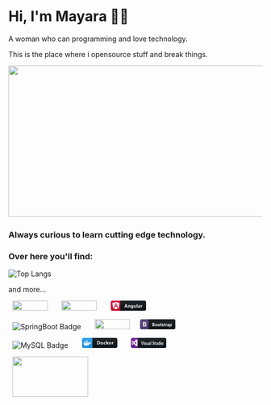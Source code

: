 # Hi, I'm Mayara 👩‍💻

A woman who can programming and love technology.  

This is the place where i opensource stuff and break things.  

<p align="left">
<img src="https://media1.giphy.com/media/LMcB8XospGZO8UQq87/giphy.gif?cid=ecf05e478gsfqosh67e3ktlzte0ktzlkc0x155caglw3mpq3&rid=giphy.gif" width="600" height="300">
<p>    

### Always curious to learn cutting edge technology.  
### Over here you'll find:

![Top Langs](https://github-readme-stats.vercel.app/api/top-langs/?username=DottaMP&layout=compact&theme=radical)
<p align="left">   

and more...    
<p align="left">
&nbsp; <img src="https://raw.githubusercontent.com/MikeCodesDotNET/ColoredBadges/master/png/dev/languages/java.png" width="70" height="20">&nbsp;&nbsp;&nbsp;&nbsp;
&nbsp; <img src="https://raw.githubusercontent.com/MikeCodesDotNET/ColoredBadges/master/png/dev/languages/js.png" width="70" height="20">&nbsp;&nbsp;&nbsp;&nbsp;
&nbsp; <img src="https://raw.githubusercontent.com/MikeCodesDotNET/ColoredBadges/master/png/dev/frameworks/angular.png" width="70" height="20">&nbsp;&nbsp;&nbsp;&nbsp;  
  

&nbsp; ![SpringBoot Badge](https://img.shields.io/badge/-SpringBoot-green?style=flat&logo=SpringBoot&logoColor=white&link=https://codepen.io/laly_x/collections/) &nbsp;&nbsp;&nbsp;
&nbsp; <img src="https://raw.githubusercontent.com/MikeCodesDotNET/ColoredBadges/master/png/dev/frameworks/nodejs.png" width="70" height="20">&nbsp;&nbsp;&nbsp;&nbsp;
<img src="https://raw.githubusercontent.com/MikeCodesDotNET/ColoredBadges/master/png/dev/frameworks/bootstrap.png" width="70" height="20">&nbsp;&nbsp;&nbsp;&nbsp;

&nbsp; ![MySQL Badge](https://img.shields.io/badge/-MySQL-blue?style=flat&logo=MySQL&logoColor=white&link=https://codepen.io/laly_x/collections/)&nbsp;&nbsp;&nbsp;&nbsp;
&nbsp; <img src="https://raw.githubusercontent.com/MikeCodesDotNET/ColoredBadges/master/png/dev/tools/docker.png" width="70" height="20">&nbsp;&nbsp;&nbsp;&nbsp;
&nbsp; <img src="https://raw.githubusercontent.com/MikeCodesDotNET/ColoredBadges/master/png/dev/tools/visualstudio.png" width="70" height="20">&nbsp;&nbsp;&nbsp;&nbsp;

&nbsp; <img src="https://media0.giphy.com/media/AOSwwqVjNZlDO/200w.webp?cid=ecf05e4758d1a0e51cc00438214c03daf26abc95ba41b2d2&rid=200w.webp" width="150" height="80">
<p>   


<!--
**DottaMP/DottaMP** is a ✨ _special_ ✨ repository because its `README.md` (this file) appears on your GitHub profile.


<!--
Here are some ideas to get you started:

<!--- 🔭 I’m currently working on ...
<!--- 🌱 I’m currently learning ...
<!--- 👯 I’m looking to collaborate on ...
<!--- 🤔 I’m looking for help with ...
<!--- 💬 Ask me about ...
<!--- 📫 How to reach me: ...
<!--- 😄 Pronouns: ...
<!--- ⚡ Fun fact: ...
->
